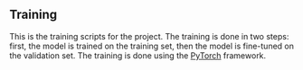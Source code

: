 ## Training

This is the training scripts for the project. The training is done in two steps: first, the model is trained on the training set, then the model is fine-tuned on the validation set. The training is done using the [PyTorch](https://pytorch.org/) framework.
